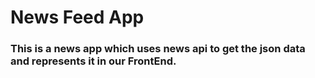 #  News Feed App

### This is a news app which uses news api to get the json data and represents it in our FrontEnd.